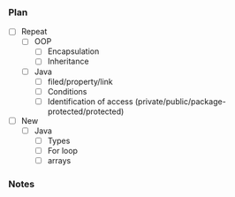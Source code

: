### Plan

 - [ ] Repeat
   - [ ] OOP
     - [ ] Encapsulation
     - [ ] Inheritance
   - [ ] Java
     - [ ] filed/property/link
     - [ ] Conditions
     - [ ] Identification of access (private/public/package-protected/protected)

 - [ ] New 
   - [ ] Java
     - [ ] Types 
     - [ ] For loop
     - [ ] arrays

### Notes
